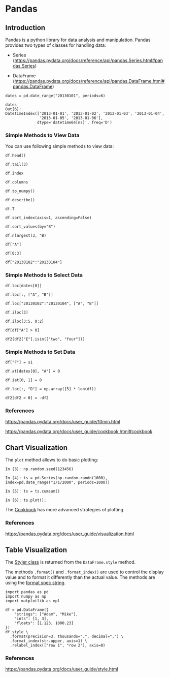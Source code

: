 # Pandas

## Introduction

Pandas is a python library for data analysis and manipulation. Pandas provides two types of classes for handling data:

* Series (https://pandas.pydata.org/docs/reference/api/pandas.Series.html#pandas.Series)

* DataFrame (https://pandas.pydata.org/docs/reference/api/pandas.DataFrame.html#pandas.DataFrame)

```
dates = pd.date_range("20130101", periods=6)

dates
Out[6]: 
DatetimeIndex(['2013-01-01', '2013-01-02', '2013-01-03', '2013-01-04',
               '2013-01-05', '2013-01-06'],
              dtype='datetime64[ns]', freq='D')
```

### Simple Methods to View Data

You can use following simple methods to view data:

```
df.head()

df.tail(3)

df.index

df.columns

df.to_numpy()

df.describe()

df.T

df.sort_index(axis=1, ascending=False)

df.sort_values(by="B")

df.nlargest(3, "B)

df["A"]

df[0:3]

df["20130102":"20130104"]
```

### Simple Methods to Select Data

```
df.loc[dates[0]]

df.loc[:, ["A", "B"]]

df.loc["20130102":"20130104", ["A", "B"]]

df.iloc[3]

df.iloc[3:5, 0:2]

df[df["A"] > 0]

df2[df2["E"].isin(["two", "four"])]
```

### Simple Methods to Set Data

```
df["F"] = s1

df.at[dates[0], "A"] = 0

df.iat[0, 1] = 0

df.loc[:, "D"] = np.array([5] * len(df))

df2[df2 > 0] = -df2
```

### References

https://pandas.pydata.org/docs/user_guide/10min.html

https://pandas.pydata.org/docs/user_guide/cookbook.html#cookbook

## Chart Visualization

The `plot` method allows to do basic plotting:

```
In [3]: np.random.seed(123456)

In [4]: ts = pd.Series(np.random.randn(1000), index=pd.date_range("1/1/2000", periods=1000))

In [5]: ts = ts.cumsum()

In [6]: ts.plot();
```

The [Cookbook](https://pandas.pydata.org/docs/user_guide/cookbook.html#cookbook-plotting) has more advanced strategies of plotting.

### References

https://pandas.pydata.org/docs/user_guide/visualization.html

## Table Visualization

The [Styler class](https://pandas.pydata.org/docs/reference/api/pandas.io.formats.style.Styler.html) is returned from the `DataFrame.style` method.

The methods `.format()` and `.format_index()` are used to control the display value and to format it differently than the actual value. The methods are using the [format spec string](https://docs.python.org/3/library/string.html#format-specification-mini-language).

```
import pandas as pd
import numpy as np
import matplotlib as mpl

df = pd.DataFrame({
    "strings": ["Adam", "Mike"],
    "ints": [1, 3],
    "floats": [1.123, 1000.23]
})
df.style \
  .format(precision=3, thousands=".", decimal=",") \
  .format_index(str.upper, axis=1) \
  .relabel_index(["row 1", "row 2"], axis=0)
```

### References

https://pandas.pydata.org/docs/user_guide/style.html
